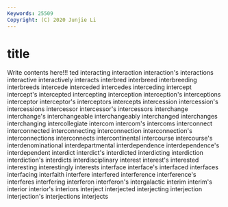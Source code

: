 ```yaml
---
Keywords: 25509
Copyright: (C) 2020 Junjie Li
---
```


# title

Write contents here!!!
ted 
interacting 
interaction 
interaction's 
interactions 
interactive 
interactively
interacts 
interbred 
interbreed 
interbreeding 
interbreeds 
intercede 
interceded 
intercedes 
interceding 
intercept
intercept's 
intercepted 
intercepting 
interception 
interception's 
interceptions 
interceptor 
interceptor's 
interceptors 
intercepts
intercession 
intercession's 
intercessions 
intercessor 
intercessor's 
intercessors 
interchange 
interchange's 
interchangeable 
interchangeably
interchanged 
interchanges 
interchanging 
intercollegiate 
intercom 
intercom's 
intercoms 
interconnect 
interconnected 
interconnecting
interconnection 
interconnection's 
interconnections 
interconnects 
intercontinental 
intercourse 
intercourse's 
interdenominational 
interdepartmental 
interdependence
interdependence's 
interdependent 
interdict 
interdict's 
interdicted 
interdicting 
interdiction 
interdiction's 
interdicts 
interdisciplinary
interest 
interest's 
interested 
interesting 
interestingly 
interests 
interface 
interface's 
interfaced 
interfaces
interfacing 
interfaith 
interfere 
interfered 
interference 
interference's 
interferes 
interfering 
interferon 
interferon's
intergalactic 
interim 
interim's 
interior 
interior's 
interiors 
interject 
interjected 
interjecting 
interjection
interjection's 
interjections 
interjects 
